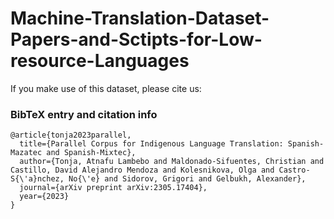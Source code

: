 # Machine-Translation-Dataset-Papers-and-Sctipts-for-Low-resource-Languages


If you make use of this dataset, please cite us:

### BibTeX entry and citation info
```
@article{tonja2023parallel,
  title={Parallel Corpus for Indigenous Language Translation: Spanish-Mazatec and Spanish-Mixtec},
  author={Tonja, Atnafu Lambebo and Maldonado-Sifuentes, Christian and Castillo, David Alejandro Mendoza and Kolesnikova, Olga and Castro-S{\'a}nchez, No{\'e} and Sidorov, Grigori and Gelbukh, Alexander},
  journal={arXiv preprint arXiv:2305.17404},
  year={2023}
}
```